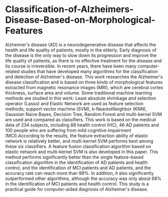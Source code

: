 # Classification-of-Alzheimers-Disease-Based-on-Morphological-Features

Alzheimer's disease (AD) is a neurodegenerative disease that affects the health and life quality of patients, mostly in the elderly. Early diagnosis of the disease is the only way to slow down its progression and improve the life quality of patients, as there is no effective treatment for the disease and its course is irreversible. In recent years, there have been many computer-related studies that have developed many algorithms for the classification and detection of Alzheimer's disease. This work researches the Alzheimer's disease classification and is based on three kinds of morphological features extracted from magnetic resonance images (MRI), which are cerebral cortex thickness, surface area and volume. Some traditional machine learning methods are studied in this work: Least absolute shrinkage and selection operator (Lasso) and Elastic Network are used as feature selection methods; support vector machine (SVM), k-NearestNeighbor (KNN), Gaussian Naive Bayes, Decision Tree, Random Forest and multi-kernel SVM are used and compared as classifiers. This work is based on the medical data of 234 subjects, including 88 health control (HC), 46 AD patients and 100 people who are suffering from mild cognitive impairment (MCI).According to the results, the feature extraction ability of elastic network is relatively better, and multi-kernel SVM performs best among these six classifiers. A feature fusion classification algorithm based on elastic network and multi-kernel SVM is also developed in this paper. This method performs significantly better than the single feature-based classification algorithm in the identification of AD patients and health control, and the identification of MCI patients and AD patients, and the
accuracy rate can reach more than 99%. In addition, it also significantly outperformed other algorithms, although the accuracy was only about 68% in the identification of MCI patients and health control. This study is a practical guide for computer-aided diagnosis of Alzheimer's disease.
